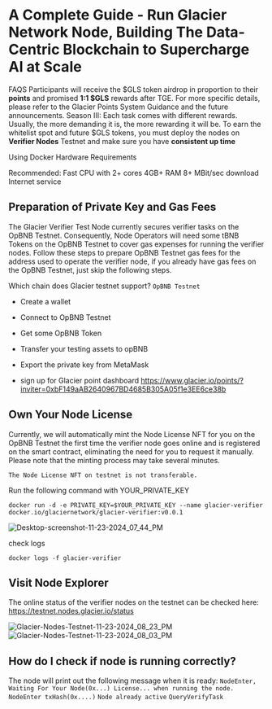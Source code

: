 # A Complete Guide - Run Glacier Network Node, Building The Data-Centric Blockchain to Supercharge AI at Scale



FAQS
Participants will receive the $GLS token airdrop in proportion to their **points** and promised **1:1 $GLS** rewards after TGE. For more specific details, please refer to the Glacier Points System Guidance and the future announcements. Season III: Each task comes with different rewards. Usually, the more demanding it is, the more rewarding it will be.
To earn the whitelist spot and future $GLS tokens, you must deploy the nodes on **Verifier Nodes** Testnet and make sure you have **consistent up time**


Using Docker
Hardware Requirements

Recommended:
Fast CPU with 2+ cores
4GB+ RAM
8+ MBit/sec download Internet service

## Preparation of Private Key and Gas Fees

The Glacier Verifier Test Node currently secures verifier tasks on the OpBNB Testnet. Consequently, Node Operators will need some tBNB Tokens on the OpBNB Testnet to cover gas expenses for running the verifier nodes. Follow these steps to prepare OpBNB Testnet gas fees for the address used to operate the verifier node, if you already have gas fees on the OpBNB Testnet, just skip the following steps.

Which chain does Glacier testnet support?
`OpBNB Testnet`

- Create a wallet
- Connect to OpBNB Testnet
- Get some OpBNB Token
- Transfer your testing assets to opBNB
- Export the private key from MetaMask

- sign up for Glacier point dashboard https://www.glacier.io/points/?inviter=0xbF149aAB2640967BD4685B305A05f1e3EE6ce38b

  

## Own Your Node License
Currently, we will automatically mint the Node License NFT for you on the OpBNB Testnet the first time the verifier node goes online and is registered on the smart contract, eliminating the need for you to request it manually. Please note that the minting process may take several minutes.

`The Node License NFT on testnet is not transferable.`

Run the following command with YOUR_PRIVATE_KEY

```
docker run -d -e PRIVATE_KEY=$YOUR_PRIVATE_KEY --name glacier-verifier docker.io/glaciernetwork/glacier-verifier:v0.0.1
```
![Desktop-screenshot-11-23-2024_07_44_PM](https://github.com/user-attachments/assets/e35e2b7e-021d-4e20-877d-8b6ffb08e4eb)

check logs
```
docker logs -f glacier-verifier
```

## Visit Node Explorer
The online status of the verifier nodes on the testnet can be checked here: https://testnet.nodes.glacier.io/status

![Glacier-Nodes-Testnet-11-23-2024_08_23_PM](https://github.com/user-attachments/assets/414ccdc5-b052-4f0c-b88c-e28d10f9be9f)
![Glacier-Nodes-Testnet-11-23-2024_08_03_PM](https://github.com/user-attachments/assets/47d40604-da1f-47f6-a26e-a6cf16a20b11)


## How do I check if node is running correctly?

The node will print out the following message when it is ready:
`NodeEnter, Waiting For Your Node(0x...) License... when running the node.`
`NodeEnter txHash(0x....)`
`Node already active`
`QueryVerifyTask`

